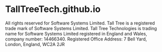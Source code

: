 # TallTreeTech.github.io
All rights reserved for Software Systems Limited.
Tall Tree is a registered trade mark of Software Systems Limited.
Tall Tree Technologies is trading name for Software Systems Limited registered in England and Wales, company number: 14466340.
Registered Office Address: 7 Bell Yard, London, England, WC2A 2JR
